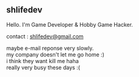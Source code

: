 ## shlifedev


  Hello. I'm Game Developer & Hobby Game Hacker.
  
 
 
  contact :   shlifedev@gmail.com


maybe e-mail reponse very slowly.  
my company doesn't let me go home :)  
i think they want kill me haha  
really very busy these days :(  


